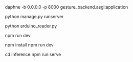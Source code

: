 daphne -b 0.0.0.0 -p 8000 gesture_backend.asgi:application

python manage.py runserver

python arduino_reader.py

npm run dev


<!-- vue create inference -->

npm install
npm run dev


cd inference
npm run serve